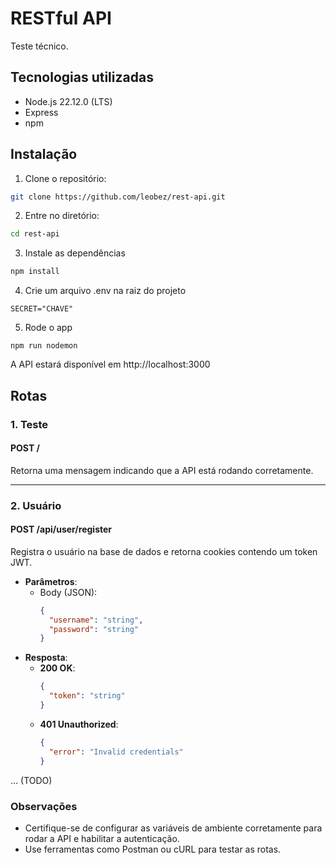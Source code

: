 # RESTful API
Teste técnico.

## Tecnologias utilizadas
- Node.js 22.12.0 (LTS)
- Express
- npm

## Instalação
1. Clone o repositório:
``` bash
git clone https://github.com/leobez/rest-api.git
```

2. Entre no diretório:
``` bash
cd rest-api
```

3. Instale as dependências 
``` bash
npm install
```

4. Crie um arquivo .env na raiz do projeto
``` env
SECRET="CHAVE"
```

5. Rode o app
``` env
npm run nodemon
```
 A API estará disponível em http://localhost:3000

## Rotas

### 1. **Teste**  

#### **POST /**  
Retorna uma mensagem indicando que a API está rodando corretamente.  

---

### 2. **Usuário**  

#### **POST /api/user/register**  
Registra o usuário na base de dados e retorna cookies contendo um token JWT.

- **Parâmetros**:  
  - Body (JSON):  
    ```json
    {
      "username": "string",
      "password": "string"
    }
    ```
- **Resposta**:  
  - **200 OK**:  
    ```json
    {
      "token": "string"
    }
    ```
  - **401 Unauthorized**:  
    ```json
    {
      "error": "Invalid credentials"
    }
    ```

... (TODO)


### Observações  
- Certifique-se de configurar as variáveis de ambiente corretamente para rodar a API e habilitar a autenticação.  
- Use ferramentas como Postman ou cURL para testar as rotas.

